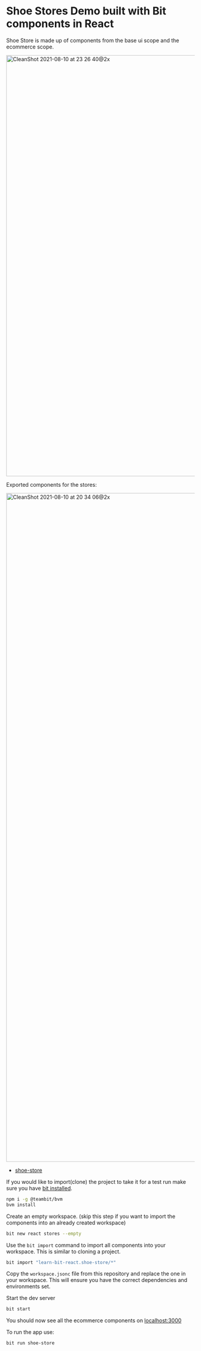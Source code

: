 # Shoe Stores Demo built with Bit components in React

Shoe Store is made up of components from the base ui scope and the ecommerce scope.

<img width="1124" alt="CleanShot 2021-08-10 at 23 26 40@2x" src="https://user-images.githubusercontent.com/13063165/128937364-5c814d60-7538-4e00-8571-31ad3020bae6.png">

Exported components for the stores:

<img width="1785" alt="CleanShot 2021-08-10 at 20 34 06@2x" src="https://user-images.githubusercontent.com/13063165/128926384-554ebf1a-f80a-48e5-bef9-b4c3bc835149.png">

- [shoe-store](https://bit.dev/learn-bit-react/shoe-store)

If you would like to import(clone) the project to take it for a test run make sure you have [bit installed](https://harmony-docs.bit.dev/getting-started/installing-bit).

```bash
npm i -g @teambit/bvm
bvm install
```

Create an empty workspace. (skip this step if you want to import the components into an already created workspace)

```bash
bit new react stores --empty
```

Use the `bit import` command to import all components into your workspace. This is similar to cloning a project.

```bash
bit import "learn-bit-react.shoe-store/*"
```

Copy the `workspace.jsonc` file from this repository and replace the one in your workspace. This will ensure you have the correct dependencies and environments set.

Start the dev server

```bash
bit start
```

You should now see all the ecommerce components on [localhost:3000](http://localhost:3000)

To run the app use:

```bash
bit run shoe-store
```
